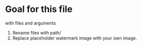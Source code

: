 # Goal for this file

with files and arguments

1. Rename files with path/ 
2. Replace placeholder watermark image with your own image.
